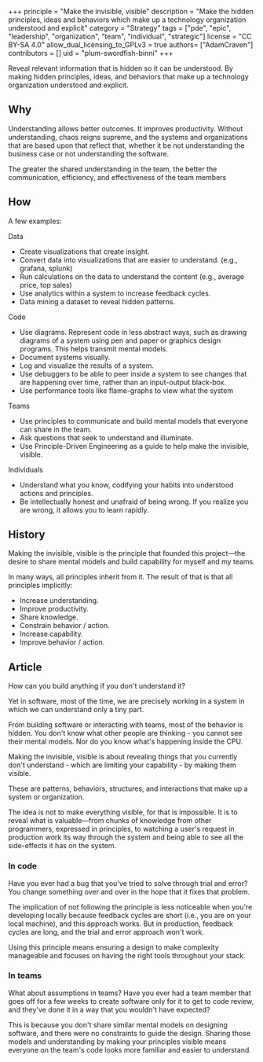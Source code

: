 +++
principle = "Make the invisible, visible"
description = "Make the hidden principles, ideas and behaviors which make up a technology organization understood and explicit"
category = "Strategy"
tags = ["pde", "epic", "leadership", "organization", "team", "individual", "strategic"]
license = "CC BY-SA 4.0"
allow_dual_licensing_to_GPLv3 = true
authors= ["AdamCraven"]
contributors = []
uid = "plum-swordfish-binni"
+++

Reveal relevant information that is hidden so it can be understood. By making hidden principles, ideas, and behaviors that make up a technology organization understood and explicit.

## Why

Understanding allows better outcomes. It improves productivity. Without understanding, chaos reigns supreme, and the systems and organizations that are based upon that reflect that, whether it be not understanding the business case or not understanding the software.

The greater the shared understanding in the team, the better the communication, efficiency, and effectiveness of the team members

## How

A few examples:

Data

* Create visualizations that create insight.
* Convert data into visualizations that are easier to understand. (e.g., grafana, splunk)
* Run calculations on the data to understand the content (e.g., average price, top sales)
* Use analytics within a system to increase feedback cycles.
* Data mining a dataset to reveal hidden patterns.

Code

* Use diagrams. Represent code in less abstract ways, such as drawing diagrams of a system using pen and paper or graphics design programs. This helps transmit mental models.
* Document systems visually.
* Log and visualize the results of a system.
* Use debuggers to be able to peer inside a system to see changes that are happening over time, rather than an input-output black-box.
* Use performance tools like flame-graphs to view what the system

Teams

* Use principles to communicate and build mental models that everyone can share in the team.
* Ask questions that seek to understand and illuminate.
* Use Principle-Driven Engineering as a guide to help make the invisible, visible.

Individuals

* Understand what you know, codifying your habits into understood actions and principles.
* Be intellectually honest and unafraid of being wrong. If you realize you are wrong, it allows you to learn rapidly.

## History

Making the invisible, visible is the principle that founded this project—the desire to share mental models and build capability for myself and my teams.

In many ways, all principles inherit from it. The result of that is that all principles implicitly:

* Increase understanding.
* Improve productivity.
* Share knowledge.
* Constrain behavior / action.
* Increase capability.
* Improve behavior / action.

## Article

How can you build anything if you don't understand it?

Yet in software, most of the time, we are precisely working in a system in which we can understand only a tiny part.

From building software or interacting with teams, most of the behavior is hidden. You don't know what other people are thinking - you cannot see their mental models. Nor do you know what's happening inside the CPU.

Making the invisible, visible is about revealing things that you currently don't understand - which are limiting your capability - by making them visible.

These are patterns, behaviors, structures, and interactions that make up a system or organization.

The idea is not to make everything visible, for that is impossible. It is to reveal what is valuable—from chunks of knowledge from other programmers, expressed in principles, to watching a user's request in production work its way through the system and being able to see all the side-effects it has on the system.

### In code

Have you ever had a bug that you've tried to solve through trial and error? You change something over and over in the hope that it fixes that problem.

The implication of not following the principle is less noticeable when you're developing locally because feedback cycles are short (i.e., you are on your local machine), and this approach works. But in production, feedback cycles are long, and the trial and error approach won't work.

Using this principle means ensuring a design to make complexity manageable and focuses on having the right tools throughout your stack.


### In teams
What about assumptions in teams? Have you ever had a team member that goes off for a few weeks to create software only for it to get to code review, and they've done it in a way that you wouldn't have expected?

This is because you don't share similar mental models on designing software, and there were no constraints to guide the design.
Sharing those models and understanding by making your principles visible means everyone on the team's code looks more familiar and easier to understand.
